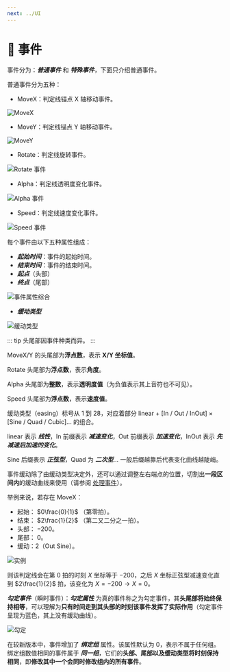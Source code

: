 ```yaml
---
next: ../UI
---
```

# 🌟 事件

事件分为：***普通事件*** 和 ***特殊事件***，下面只介绍普通事件。

普通事件分为五种：

- MoveX：判定线锚点 X 轴移动事件。

![MoveX](/assets/imgs/contents/MoveX.avif)

- MoveY：判定线锚点 Y 轴移动事件。

![MoveY](/assets/imgs/contents/MoveY.avif)

- Rotate：判定线旋转事件。

![Rotate 事件](/assets/imgs/contents/Rotate事件.avif)

- Alpha：判定线透明度变化事件。

![Alpha 事件](/assets/imgs/contents/Alpha事件.avif)

- Speed：判定线速度变化事件。

![Speed 事件](/assets/imgs/contents/Speed事件.avif)

每个事件由以下五种属性组成：

- ***起始时间***：事件的起始时间。
- ***结束时间***：事件的结束时间。
- ***起点***（头部）
- ***终点***（尾部）

![事件属性综合](/assets/imgs/contents/事件属性综合.avif)

- ***缓动类型***

![缓动类型](/assets/imgs/contents/缓动类型.avif)

::: tip
头尾部因事件种类而异。
:::

MoveX/Y 的头尾部为**浮点数**，表示 **X/Y 坐标值**。

Rotate 头尾部为**浮点数**，表示**角度**。

Alpha 头尾部为**整数**，表示**透明度值**（为负值表示其上音符也不可见）。

Speed 头尾部为**浮点数**，表示**速度值**。

缓动类型（easing）标号从 1 到 28，对应着部分 linear $+$ [In / Out / InOut] $\times$ [Sine / Quad / Cubic]... 的组合。

linear 表示 ***线性***，In 前缀表示 ***减速变化***，Out 前缀表示 ***加速变化***，InOut 表示 ***先减速后加速的变化***。

Sine 后缀表示 ***正弦型***，Quad 为 ***二次型***... 一般后缀越靠后代表变化曲线越陡峭。

事件缓动除了由缓动类型决定外，还可以通过调整左右端点的位置，切割出**一段区间内**的缓动曲线来使用（请参阅 [处理事件](../charting/handle-events.md)）。

举例来说，若存在 MoveX：

- 起始： $0\frac{0}{1}$ （第零拍）。
- 结束： $2\frac{1}{2}$ （第二又二分之一拍）。
- 头部： $-200$。
- 尾部： $0$。
- 缓动：2（Out Sine）。

![实例](/assets/imgs/contents/实例.avif)

则该判定线会在第 $0$ 拍的时刻 $X$ 坐标等于 $-200$，之后 $X$ 坐标正弦型减速变化直到 $2\frac{1}{2}$ 拍，该变化为 $X = -200 → X = 0$。

***勾定事件***（瞬时事件）：***勾定属性*** 为真的事件称之为勾定事件，其**头尾部将始终保持相等**，可以理解为**只有时间走到其头部的时刻该事件发挥了实际作用**（勾定事件呈现为蓝色，其上没有缓动曲线）。

![勾定](/assets/imgs/contents/勾定.avif)

在较新版本中，事件增加了 ***绑定组*** 属性。该属性默认为 0，表示不属于任何组。绑定组数值相同的事件属于 ***同一组***，它们的**头部、尾部以及缓动类型将时刻保持相同**，即**修改其中一个会同时修改组内的所有事件**。
